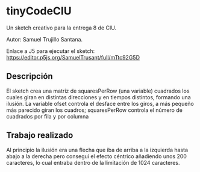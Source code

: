 # tinyCodeCIU

Un sketch creativo para la entrega 8 de CIU.

Autor: Samuel Trujillo Santana.

Enlace a J5 para ejecutar el sketch: https://editor.p5js.org/SamuelTrusant/full/mTtc92G5D

## Descripción
El sketch crea una matriz de squaresPerRow (una variable) cuadrados los cuales giran en distintas direcciones y en tiempos distintos, formando una ilusión. La variable ofset controla el desface entre los giros, a más pequeño más parecido giran los cuadros; squaresPerRow controla el número de cuadrados por fila y por columna


## Trabajo realizado
Al principio la ilusión era una flecha que iba de arriba a la izquierda hasta abajo a la derecha pero conseguí el efecto céntrico añadiendo unos 200 caracteres, lo cual entraba dentro de la limitación de 1024 caracteres.
